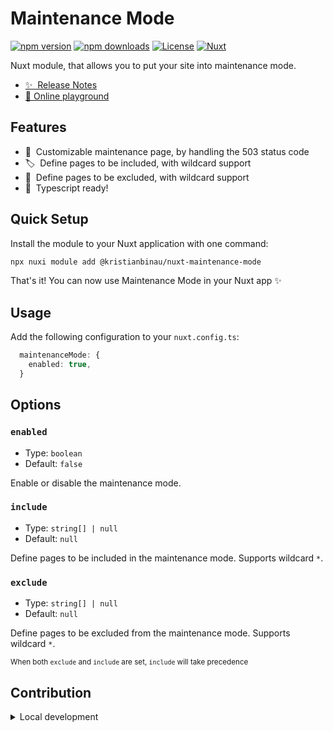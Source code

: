 # Maintenance Mode

[![npm version][npm-version-src]][npm-version-href]
[![npm downloads][npm-downloads-src]][npm-downloads-href]
[![License][license-src]][license-href]
[![Nuxt][nuxt-src]][nuxt-href]

Nuxt module, that allows you to put your site into maintenance mode.

- [✨ &nbsp;Release Notes](/CHANGELOG.md)
- [🏀 Online playground](https://stackblitz.com/github/kristianbinau/nuxt-maintenance-mode?file=playground%2Fapp.vue)
<!-- - [📖 &nbsp;Documentation](https://example.com) -->

## Features

<!-- Highlight some of the features your module provide here -->

- 📝 &nbsp;Customizable maintenance page, by handling the 503 status code
- 🏷️ &nbsp;Define pages to be included, with wildcard support
- 🔖 &nbsp;Define pages to be excluded, with wildcard support
- 🚀 &nbsp;Typescript ready!

## Quick Setup

Install the module to your Nuxt application with one command:

```bash
npx nuxi module add @kristianbinau/nuxt-maintenance-mode
```

That's it! You can now use Maintenance Mode in your Nuxt app ✨

## Usage

Add the following configuration to your `nuxt.config.ts`:

```ts
  maintenanceMode: {
    enabled: true,
  }
```

## Options

### `enabled`

- Type: `boolean`
- Default: `false`

Enable or disable the maintenance mode.

### `include`

- Type: `string[] | null`
- Default: `null`

Define pages to be included in the maintenance mode. Supports wildcard `*`.

### `exclude`

- Type: `string[] | null`
- Default: `null`

Define pages to be excluded from the maintenance mode. Supports wildcard `*`.

<small>When both `exclude` and `include` are set, `include` will take precedence</small>

## Contribution

<details>
  <summary>Local development</summary>
  
  ```bash
  # Install dependencies
  npm install
  
  # Generate type stubs
  npm run dev:prepare
  
  # Develop with the playground
  npm run dev
  
  # Build the playground
  npm run dev:build
  
  # Run ESLint
  npm run lint
  
  # Run Vitest
  npm run test
  npm run test:watch
  
  # Release new version
  npm run release
  ```

</details>

<!-- Badges -->

[npm-version-src]: https://img.shields.io/npm/v/@kristianbinau/nuxt-maintenance-mode/latest.svg?style=flat&colorA=020420&colorB=00DC82
[npm-version-href]: https://npmjs.com/package/@kristianbinau/nuxt-maintenance-mode
[npm-downloads-src]: https://img.shields.io/npm/dm/@kristianbinau/nuxt-maintenance-mode.svg?style=flat&colorA=020420&colorB=00DC82
[npm-downloads-href]: https://npm.chart.dev/@kristianbinau/nuxt-maintenance-mode
[license-src]: https://img.shields.io/npm/l/@kristianbinau/nuxt-maintenance-mode.svg?style=flat&colorA=020420&colorB=00DC82
[license-href]: https://npmjs.com/package/@kristianbinau/nuxt-maintenance-mode
[nuxt-src]: https://img.shields.io/badge/Nuxt-020420?logo=nuxt.js
[nuxt-href]: https://nuxt.com
